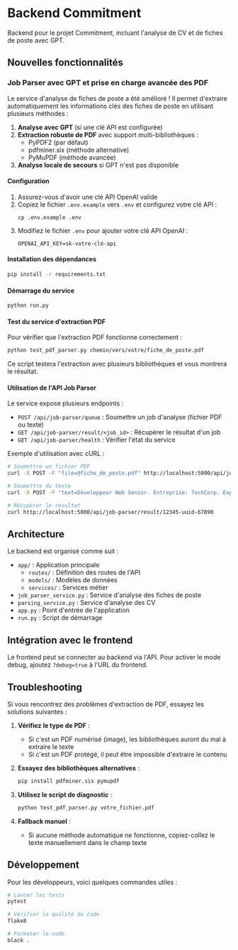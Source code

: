 # Backend Commitment

Backend pour le projet Commitment, incluant l'analyse de CV et de fiches de poste avec GPT.

## Nouvelles fonctionnalités

### Job Parser avec GPT et prise en charge avancée des PDF

Le service d'analyse de fiches de poste a été amélioré ! Il permet d'extraire automatiquement les informations clés des fiches de poste en utilisant plusieurs méthodes :

1. **Analyse avec GPT** (si une clé API est configurée)
2. **Extraction robuste de PDF** avec support multi-bibliothèques :
   - PyPDF2 (par défaut)
   - pdfminer.six (méthode alternative)
   - PyMuPDF (méthode avancée)
3. **Analyse locale de secours** si GPT n'est pas disponible

#### Configuration

1. Assurez-vous d'avoir une clé API OpenAI valide
2. Copiez le fichier `.env.example` vers `.env` et configurez votre clé API :
   ```
   cp .env.example .env
   ```
3. Modifiez le fichier `.env` pour ajouter votre clé API OpenAI :
   ```
   OPENAI_API_KEY=sk-votre-clé-api
   ```

#### Installation des dépendances

```bash
pip install -r requirements.txt
```

#### Démarrage du service

```bash
python run.py
```

#### Test du service d'extraction PDF

Pour vérifier que l'extraction PDF fonctionne correctement :

```bash
python test_pdf_parser.py chemin/vers/votre/fiche_de_poste.pdf
```

Ce script testera l'extraction avec plusieurs bibliothèques et vous montrera le résultat.

#### Utilisation de l'API Job Parser

Le service expose plusieurs endpoints :

- `POST /api/job-parser/queue` : Soumettre un job d'analyse (fichier PDF ou texte)
- `GET /api/job-parser/result/<job_id>` : Récupérer le résultat d'un job
- `GET /api/job-parser/health` : Vérifier l'état du service

Exemple d'utilisation avec cURL :

```bash
# Soumettre un fichier PDF
curl -X POST -F "file=@fiche_de_poste.pdf" http://localhost:5000/api/job-parser/queue

# Soumettre du texte
curl -X POST -F "text=Développeur Web Senior. Entreprise: TechCorp. Expérience: 5+ ans." http://localhost:5000/api/job-parser/queue

# Récupérer le résultat
curl http://localhost:5000/api/job-parser/result/12345-uuid-67890
```

## Architecture

Le backend est organisé comme suit :

- `app/` : Application principale
  - `routes/` : Définition des routes de l'API
  - `models/` : Modèles de données
  - `services/` : Services métier
- `job_parser_service.py` : Service d'analyse des fiches de poste
- `parsing_service.py` : Service d'analyse des CV
- `app.py` : Point d'entrée de l'application
- `run.py` : Script de démarrage

## Intégration avec le frontend

Le frontend peut se connecter au backend via l'API. Pour activer le mode debug, ajoutez `?debug=true` à l'URL du frontend.

## Troubleshooting

Si vous rencontrez des problèmes d'extraction de PDF, essayez les solutions suivantes :

1. **Vérifiez le type de PDF** : 
   - Si c'est un PDF numérisé (image), les bibliothèques auront du mal à extraire le texte
   - Si c'est un PDF protégé, il peut être impossible d'extraire le contenu

2. **Essayez des bibliothèques alternatives** :
   ```bash
   pip install pdfminer.six pymupdf
   ```

3. **Utilisez le script de diagnostic** :
   ```bash
   python test_pdf_parser.py votre_fichier.pdf
   ```

4. **Fallback manuel** : 
   - Si aucune méthode automatique ne fonctionne, copiez-collez le texte manuellement dans le champ texte

## Développement

Pour les développeurs, voici quelques commandes utiles :

```bash
# Lancer les tests
pytest

# Vérifier la qualité du code
flake8

# Formater le code
black .
```
